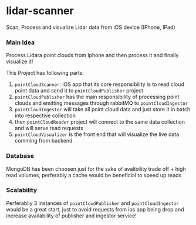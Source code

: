 # lidar-scanner
Scan, Process and visualize Lidar data from iOS device (IPhone, IPad)


### Main Idea
Process Lidara point clouds from Iphone and then process it and finally visualize it!

This Project has following parts:
1. `pointCloudScanner`: iOS app that its core responsibility is to read cloud point data and send it to `pointCloudPublisher` project
2. `pointCloudPublisher` has the main responsibility of processing point clouds and emitting messages through rabbitMQ to `pointCloudIngestor`
3. `pointCloudIngestor` will take all point cloud data and just store it in batch into respective collection
4. then `pointCloudReader` project will connect to the same data collection and will serve read requests
5. `pointCloudVisualizer` is the front end that will visualize the live data comming from backend


### Database
MongoDB has been choosen just for the sake of avalibility trade off + high read volumes, perferably a cache would be beneficial to speed up reads


### Scalability
Perferabliy 3 instances of `pointCloudPublisher` and `pointCloudIngestor` would be a great start, just to avoid requests from ios app being drop and increase availability of publisher and ingestor service!